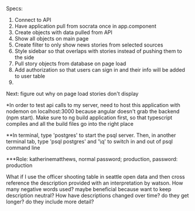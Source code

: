 Specs:
1. Connect to API
2. Have application pull from socrata once in app.component
3. Create objects with data pulled from API
4. Show all objects on main page
5. Create filter to only show news stories from selected sources
6. Style sidebar so that overlaps with stories instead of pushing them to the side
7. Pull story objects from database on page load
8. Add authorization so that users can sign in and their info will be added to user table
9.

Next: figure out why on page load stories don't display

*In order to test api calls to my server, need to host this application with nodemon on localhost:3000 because angular doesn't grab the backend (npm start). Make sure to ng build application first, so that typescript compiles and all the build files go into the right place

**In terminal, type 'postgres' to start the psql server. Then, in another terminal tab, type 'psql postgres' and '\q' to switch in and out of psql command line

***Role: katherinematthews, normal password; production, password: production

What if I use the officer shooting table in seattle open data and then cross reference the description provided with an interpretation by watson. How many negative words used? maybe beneficial because want to keep description neutral? How have descriptions changed over time? do they get longer? do they include more detail?
